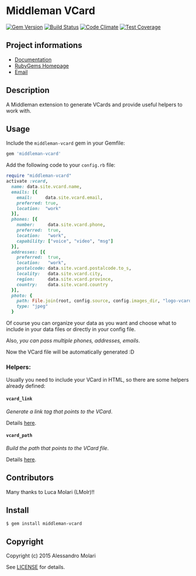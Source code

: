 # Middleman VCard

[![Gem Version](https://badge.fury.io/rb/middleman-vcard.svg)](http://badge.fury.io/rb/middleman-vcard)
[![Build Status](https://travis-ci.org/alem0lars/middleman-vcard.svg?branch=master)](https://travis-ci.org/alem0lars/middleman-vcard)
[![Code Climate](https://codeclimate.com/github/alem0lars/middleman-vcard/badges/gpa.svg)](https://codeclimate.com/github/alem0lars/middleman-vcard)
[![Test Coverage](https://codeclimate.com/github/alem0lars/middleman-vcard/badges/coverage.svg)](https://codeclimate.com/github/alem0lars/middleman-vcard)

## Project informations

* [Documentation](http://rubydoc.info/gems/middleman-vcard/frames)
* [RubyGems Homepage](https://rubygems.org/gems/middleman-vcard)
* [Email](mailto:molari.alessandro@gmail.com)

## Description

A Middleman extension to generate VCards and provide useful helpers to work
with.

## Usage

Include the `middleman-vcard` gem in your Gemfile:

```Ruby
gem 'middleman-vcard'
```

Add the following code to your `config.rb` file:

```Ruby
require "middleman-vcard"
activate :vcard,
  name: data.site.vcard.name,
  emails: [{
    email:     data.site.vcard.email,
    preferred: true,
    location:  "work"
  }],
  phones: [{
    number:     data.site.vcard.phone,
    preferred:  true,
    location:   "work",
    capability: ["voice", "video", "msg"]
  }],
  addresses: [{
    preferred:  true,
    location:   "work",
    postalcode: data.site.vcard.postalcode.to_s,
    locality:   data.site.vcard.city,
    region:     data.site.vcard.province,
    country:    data.site.vcard.country
  }],
  photo: {
    path: File.join(root, config.source, config.images_dir, "logo-vcard.jpg"),
    type: "jpeg"
  }
```

Of course you can organize your data as you want and choose what to include 
in your data files or directly in your config file.

Also, *you can pass multiple phones, addresses, emails*.

Now the VCard file will be automatically generated :D

### Helpers:

Usually you need to include your VCard in HTML, so there are some helpers
already defined:

#### `vcard_link`

*Generate a link tag that points to the VCard*.

Details [here](./lib/middleman-vcard/extension.rb#L91).

#### `vcard_path`

*Build the path that points to the VCard file*.

Details [here](./lib/middleman-vcard/extension.rb#L72).

## Contributors

Many thanks to Luca Molari (LMolr)!!

## Install

    $ gem install middleman-vcard

## Copyright

Copyright (c) 2015 Alessandro Molari

See [LICENSE](./LICENSE) for details.
